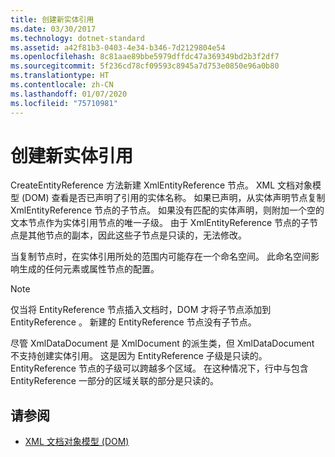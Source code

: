 ```yaml
---
title: 创建新实体引用
ms.date: 03/30/2017
ms.technology: dotnet-standard
ms.assetid: a42f81b3-0403-4e34-b346-7d2129804e54
ms.openlocfilehash: 8c81aae89bbe5979dffdc47a369349bd2b3f2df7
ms.sourcegitcommit: 5f236cd78cf09593c8945a7d753e0850e96a0b80
ms.translationtype: HT
ms.contentlocale: zh-CN
ms.lasthandoff: 01/07/2020
ms.locfileid: "75710981"
---
```

# <a name="creating-new-entity-references"></a>创建新实体引用
CreateEntityReference  方法新建 XmlEntityReference  节点。 XML 文档对象模型 (DOM) 查看是否已声明了引用的实体名称。 如果已声明，从实体声明节点复制 XmlEntityReference  节点的子节点。 如果没有匹配的实体声明，则附加一个空的文本节点作为实体引用节点的唯一子级。 由于 XmlEntityReference  节点的子节点是其他节点的副本，因此这些子节点是只读的，无法修改。  
  
 当复制节点时，在实体引用所处的范围内可能存在一个命名空间。 此命名空间影响生成的任何元素或属性节点的配置。  
  
> [!NOTE]
> 仅当将 EntityReference  节点插入文档时，DOM 才将子节点添加到 EntityReference  。 新建的 EntityReference  节点没有子节点。  
  
 尽管 XmlDataDocument  是 XmlDocument  的派生类，但 XmlDataDocument  不支持创建实体引用。 这是因为 EntityReference  子级是只读的。 EntityReference  节点的子级可以跨越多个区域。 在这种情况下，行中与包含 EntityReference  一部分的区域关联的部分是只读的。  
  
## <a name="see-also"></a>请参阅

- [XML 文档对象模型 (DOM)](../../../../docs/standard/data/xml/xml-document-object-model-dom.md)
